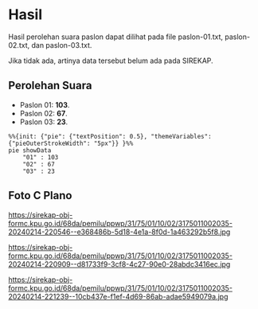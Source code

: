 # Hasil

Hasil perolehan suara paslon dapat dilihat pada file paslon-01.txt, paslon-02.txt, dan paslon-03.txt.

Jika tidak ada, artinya data tersebut belum ada pada SIREKAP.

## Perolehan Suara

 * Paslon 01: **103**.
 * Paslon 02: **67**.
 * Paslon 03: **23**.

```mermaid
%%{init: {"pie": {"textPosition": 0.5}, "themeVariables": {"pieOuterStrokeWidth": "5px"}} }%%
pie showData
    "01" : 103
    "02" : 67
    "03" : 23
```
## Foto C Plano

https://sirekap-obj-formc.kpu.go.id/68da/pemilu/ppwp/31/75/01/10/02/3175011002035-20240214-220546--e368486b-5d18-4e1a-8f0d-1a463292b5f8.jpg

https://sirekap-obj-formc.kpu.go.id/68da/pemilu/ppwp/31/75/01/10/02/3175011002035-20240214-220909--d81733f9-3cf8-4c27-90e0-28abdc3416ec.jpg

https://sirekap-obj-formc.kpu.go.id/68da/pemilu/ppwp/31/75/01/10/02/3175011002035-20240214-221239--10cb437e-f1ef-4d69-86ab-adae5949079a.jpg
